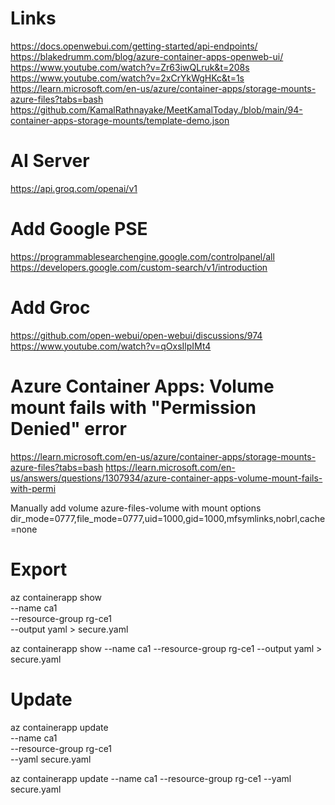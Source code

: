 # Links
https://docs.openwebui.com/getting-started/api-endpoints/
https://blakedrumm.com/blog/azure-container-apps-openweb-ui/
https://www.youtube.com/watch?v=Zr63iwQLruk&t=208s
https://www.youtube.com/watch?v=2xCrYkWgHKc&t=1s
https://learn.microsoft.com/en-us/azure/container-apps/storage-mounts-azure-files?tabs=bash
https://github.com/KamalRathnayake/MeetKamalToday./blob/main/94-container-apps-storage-mounts/template-demo.json

# AI Server
https://api.groq.com/openai/v1

# Add Google PSE
https://programmablesearchengine.google.com/controlpanel/all
https://developers.google.com/custom-search/v1/introduction

# Add Groc
https://github.com/open-webui/open-webui/discussions/974
https://www.youtube.com/watch?v=qOxsIlpIMt4

# Azure Container Apps: Volume mount fails with "Permission Denied" error
https://learn.microsoft.com/en-us/azure/container-apps/storage-mounts-azure-files?tabs=bash
https://learn.microsoft.com/en-us/answers/questions/1307934/azure-container-apps-volume-mount-fails-with-permi

Manually add volume azure-files-volume with mount options
dir_mode=0777,file_mode=0777,uid=1000,gid=1000,mfsymlinks,nobrl,cache=none

# Export
az containerapp show \
    --name ca1 \
    --resource-group rg-ce1 \
    --output yaml > secure.yaml

az containerapp show --name ca1 --resource-group rg-ce1 --output yaml > secure.yaml

# Update
az containerapp update \
    --name ca1 \
    --resource-group rg-ce1 \
    --yaml secure.yaml

az containerapp update --name ca1 --resource-group rg-ce1 --yaml secure.yaml



